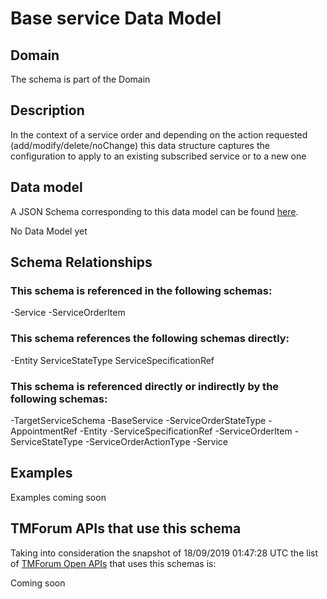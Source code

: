 # Base service Data Model

## Domain

The  schema is part of the  Domain

## Description

In the context of a service order and depending on the action requested (add/modify/delete/noChange) this data structure captures the configuration to apply to an existing subscribed service or to a new one

## Data model

A JSON Schema corresponding to this data model can be found
[here](https://github.com/tmforum-rand/schemas/blob/master/Service/BaseService.schema.json).

No Data Model yet

## Schema Relationships

### This schema is referenced in the following schemas:

-Service
-ServiceOrderItem

### This schema references the following schemas directly:

-Entity
ServiceStateType
ServiceSpecificationRef

### This schema is referenced directly or indirectly by the following schemas:

-TargetServiceSchema
-BaseService
-ServiceOrderStateType
-AppointmentRef
-Entity
-ServiceSpecificationRef
-ServiceOrderItem
-ServiceStateType
-ServiceOrderActionType
-Service



## Examples

Examples coming soon

## TMForum APIs that use this schema

Taking into consideration the snapshot of 18/09/2019 01:47:28 UTC the list of [TMForum Open APIs](https://www.tmforum.org/open-apis/) that uses this schemas is:

Coming soon